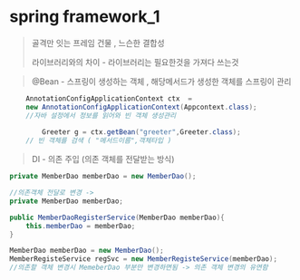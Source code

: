 # spring framework_1

> 골격만 잇는 프레임 건물 , 느슨한 결합성
>
> 라이브러리와의 차이 - 라이브러리는 필요한것을 가져다 쓰는것

>  @Bean  - 스프링이 생성하는 객체 , 해당메서드가 생성한 객체를 스프링이 관리

```java
	AnnotationConfigApplicationContext ctx  = 
	new AnnotationConfigApplicationContext(Appcontext.class);
    //자바 설정에서 정보를 읽어와 빈 객체 생성관리
    
        Greeter g = ctx.getBean("greeter",Greeter.class);
	// 빈 객체를 검색 ( "메서드이름",객체타입 ) 
```

> DI - 의존 주입 (의존 객체를 전달받는 방식)

```java
private MemberDao memberDao = new MemberDao();

//의존객체 전달로 변경 ->
private MemberDao memberDao;

public MemberDaoRegisterService(MemberDao memberDao){
    this.memberDao = memberDao;
}
```

```java
MemberDao memberDao = new MemberDao();
MemberRegisteService regSvc = new MemberRegisteService(memberDao);
//의존할 객체 변경시 MemeberDao 부분만 변경하면됨 -> 의존 객체 변경의 유연함 
```

  

